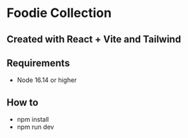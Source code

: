 # Foodie Collection

## Created with React + Vite and Tailwind

## Requirements

- Node 16.14 or higher

## How to
- npm install 
- npm run dev